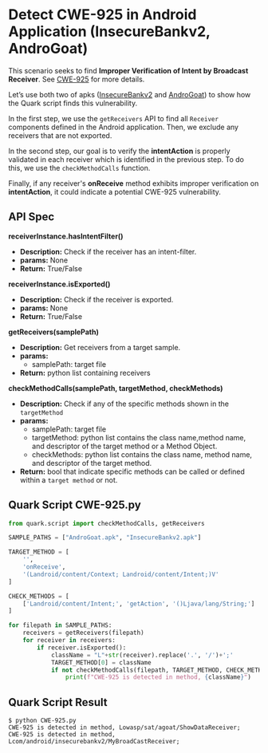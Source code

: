 # Detect CWE-925 in Android Application (InsecureBankv2, AndroGoat)

This scenario seeks to find **Improper Verification of Intent by Broadcast Receiver**. See [CWE-925](https://cwe.mitre.org/data/definitions/925.html) for more details.

Let’s use both two of apks ([InsecureBankv2](https://github.com/dineshshetty/Android-InsecureBankv2) and [AndroGoat](https://github.com/satishpatnayak/AndroGoat)) to show how the Quark script finds this vulnerability.

In the first step, we use the `getReceivers` API to find all `Receiver` components defined in the Android application. Then, we exclude any receivers that are not exported.

In the second step, our goal is to verify the **intentAction** is properly validated in each receiver which is identified in the previous step. To do this, we use the `checkMethodCalls` function.

Finally, if any receiver's **onReceive** method exhibits improper verification on **intentAction**, it could indicate a potential CWE-925 vulnerability.

## API Spec
**receiverInstance.hasIntentFilter()**
* **Description:** Check if the receiver has an intent-filter.
* **params:** None
* **Return:** True/False

**receiverInstance.isExported()**
* **Description:** Check if the receiver is exported.
* **params:** None
* **Return:** True/False

**getReceivers(samplePath)**
* **Description:** Get receivers from a target sample.
* **params:**
    * samplePath:  target file
* **Return:** python list containing receivers

**checkMethodCalls(samplePath, targetMethod, checkMethods)**
* **Description:**  Check if any of the specific methods shown in the `targetMethod`
* **params:**
    * samplePath: target file
    * targetMethod:  python list contains the class name,method name, and descriptor of the target method or a Method Object.
    * checkMethods: python list contains the class name, method name, and descriptor of the target method.
* **Return:** bool that indicate specific methods can be called or defined within a `target method` or not.


## Quark Script CWE-925.py
```python
from quark.script import checkMethodCalls, getReceivers

SAMPLE_PATHS = ["AndroGoat.apk", "InsecureBankv2.apk"]

TARGET_METHOD = [
    '',
    'onReceive',
    '(Landroid/content/Context; Landroid/content/Intent;)V'
]

CHECK_METHODS = [
    ['Landroid/content/Intent;', 'getAction', '()Ljava/lang/String;']
]

for filepath in SAMPLE_PATHS:
    receivers = getReceivers(filepath)
    for receiver in receivers:
        if receiver.isExported():
            className = "L"+str(receiver).replace('.', '/')+';'
            TARGET_METHOD[0] = className
            if not checkMethodCalls(filepath, TARGET_METHOD, CHECK_METHODS):
                print(f"CWE-925 is detected in method, {className}")

```
## Quark Script Result
```
$ python CWE-925.py
CWE-925 is detected in method, Lowasp/sat/agoat/ShowDataReceiver;
CWE-925 is detected in method, Lcom/android/insecurebankv2/MyBroadCastReceiver;
```
